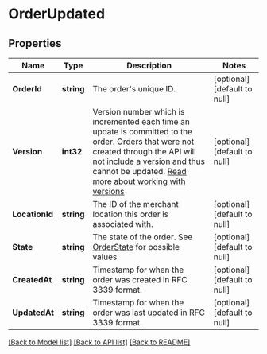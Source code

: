 # OrderUpdated

## Properties
Name | Type | Description | Notes
------------ | ------------- | ------------- | -------------
**OrderId** | **string** | The order&#x27;s unique ID. | [optional] [default to null]
**Version** | **int32** | Version number which is incremented each time an update is committed to the order. Orders that were not created through the API will not include a version and thus cannot be updated.  [Read more about working with versions](https://developer.squareup.com/docs/docs/orders-api/manage-orders#update-orders) | [optional] [default to null]
**LocationId** | **string** | The ID of the merchant location this order is associated with. | [optional] [default to null]
**State** | **string** | The state of the order. See [OrderState](#type-orderstate) for possible values | [optional] [default to null]
**CreatedAt** | **string** | Timestamp for when the order was created in RFC 3339 format. | [optional] [default to null]
**UpdatedAt** | **string** | Timestamp for when the order was last updated in RFC 3339 format. | [optional] [default to null]

[[Back to Model list]](../README.md#documentation-for-models) [[Back to API list]](../README.md#documentation-for-api-endpoints) [[Back to README]](../README.md)

